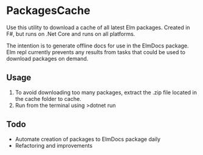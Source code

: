 # PackagesCache

Use this utility to download a cache of all latest Elm packages. Created in F#, but runs on .Net Core and runs on all platforms.

The intention is to generate offline docs for use in the ElmDocs package. Elm repl currently prevents any results from tasks that could be used to download packages on demand.

## Usage

1. To avoid downloading too many packages, extract the .zip file located in the cache folder to cache.
2. Run from the terminal using >dotnet run

## Todo

* Automate creation of packages to ElmDocs package daily
* Refactoring and improvements